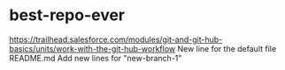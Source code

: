 # best-repo-ever
https://trailhead.salesforce.com/modules/git-and-git-hub-basics/units/work-with-the-git-hub-workflow
New line for the default file README.md
Add new lines for "new-branch-1"